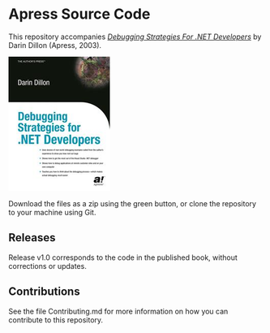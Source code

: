 # Apress Source Code

This repository accompanies [*Debugging Strategies For .NET Developers*](http://www.apress.com/9781590590591) by Darin Dillon (Apress, 2003).

![Cover image](9781590590591.jpg)

Download the files as a zip using the green button, or clone the repository to your machine using Git.

## Releases

Release v1.0 corresponds to the code in the published book, without corrections or updates.

## Contributions

See the file Contributing.md for more information on how you can contribute to this repository.
